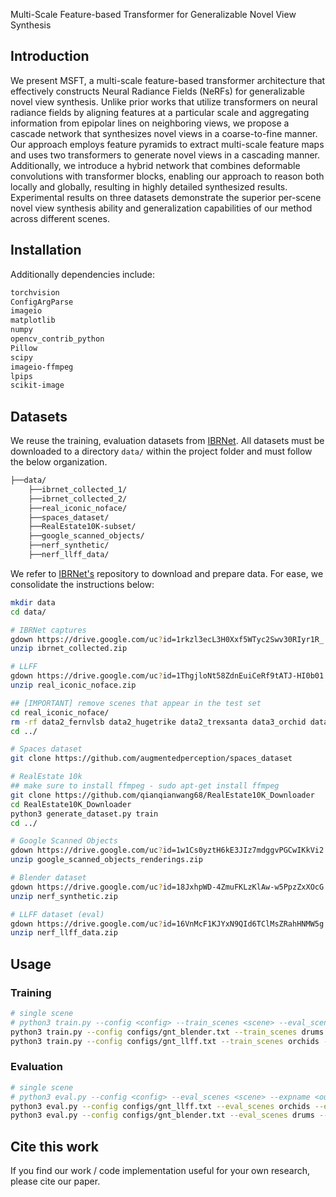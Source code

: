 Multi-Scale Feature-based Transformer for Generalizable Novel View Synthesis

## Introduction

 We present MSFT, a multi-scale feature-based transformer architecture that effectively constructs Neural Radiance Fields (NeRFs) for generalizable novel view synthesis. Unlike prior works that utilize transformers on neural radiance fields by aligning features at a particular scale and aggregating information from epipolar lines on neighboring views, we propose a cascade network that synthesizes novel views in a coarse-to-fine manner. Our approach employs feature pyramids to extract multi-scale feature maps and uses two transformers to generate novel views in a cascading manner. Additionally, we introduce a hybrid network that combines deformable convolutions with transformer blocks, enabling our approach to reason both locally and globally, resulting in highly detailed synthesized results. Experimental results on three datasets demonstrate the superior per-scene novel view synthesis ability and generalization capabilities of our method across different scenes.

## Installation

Additionally dependencies include: 

```bash
torchvision
ConfigArgParse
imageio
matplotlib
numpy
opencv_contrib_python
Pillow
scipy
imageio-ffmpeg
lpips
scikit-image
```

## Datasets

We reuse the training, evaluation datasets from [IBRNet](https://github.com/googleinterns/IBRNet). All datasets must be downloaded to a directory `data/` within the project folder and must follow the below organization. 
```bash
├──data/
    ├──ibrnet_collected_1/
    ├──ibrnet_collected_2/
    ├──real_iconic_noface/
    ├──spaces_dataset/
    ├──RealEstate10K-subset/
    ├──google_scanned_objects/
    ├──nerf_synthetic/
    ├──nerf_llff_data/
```
We refer to [IBRNet's](https://github.com/googleinterns/IBRNet) repository to download and prepare data. For ease, we consolidate the instructions below:
```bash
mkdir data
cd data/

# IBRNet captures
gdown https://drive.google.com/uc?id=1rkzl3ecL3H0Xxf5WTyc2Swv30RIyr1R_
unzip ibrnet_collected.zip

# LLFF
gdown https://drive.google.com/uc?id=1ThgjloNt58ZdnEuiCeRf9tATJ-HI0b01
unzip real_iconic_noface.zip

## [IMPORTANT] remove scenes that appear in the test set
cd real_iconic_noface/
rm -rf data2_fernvlsb data2_hugetrike data2_trexsanta data3_orchid data5_leafscene data5_lotr data5_redflower
cd ../

# Spaces dataset
git clone https://github.com/augmentedperception/spaces_dataset

# RealEstate 10k
## make sure to install ffmpeg - sudo apt-get install ffmpeg
git clone https://github.com/qianqianwang68/RealEstate10K_Downloader
cd RealEstate10K_Downloader
python3 generate_dataset.py train
cd ../

# Google Scanned Objects
gdown https://drive.google.com/uc?id=1w1Cs0yztH6kE3JIz7mdggvPGCwIKkVi2
unzip google_scanned_objects_renderings.zip

# Blender dataset
gdown https://drive.google.com/uc?id=18JxhpWD-4ZmuFKLzKlAw-w5PpzZxXOcG
unzip nerf_synthetic.zip

# LLFF dataset (eval)
gdown https://drive.google.com/uc?id=16VnMcF1KJYxN9QId6TClMsZRahHNMW5g
unzip nerf_llff_data.zip
```

## Usage

### Training

```bash
# single scene
# python3 train.py --config <config> --train_scenes <scene> --eval_scenes <scene> --optional[other kwargs]. Example:
python3 train.py --config configs/gnt_blender.txt --train_scenes drums --eval_scenes drums
python3 train.py --config configs/gnt_llff.txt --train_scenes orchids --eval_scenes orchids

```

### Evaluation

```bash
# single scene
# python3 eval.py --config <config> --eval_scenes <scene> --expname <out-dir> --run_val --optional[other kwargs]. Example:
python3 eval.py --config configs/gnt_llff.txt --eval_scenes orchids --expname gnt_orchids 
python3 eval.py --config configs/gnt_blender.txt --eval_scenes drums --expname gnt_drums 

```


## Cite this work

If you find our work / code implementation useful for your own research, please cite our paper.

